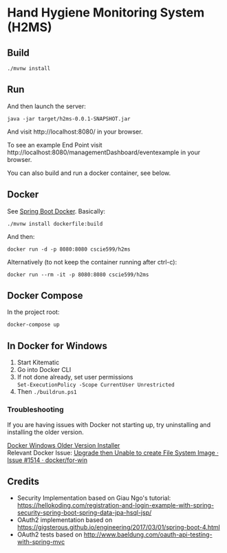 # Hand Hygiene Monitoring System (H2MS)

## Build


```
./mvnw install
```

## Run

And then launch the server:

```
java -jar target/h2ms-0.0.1-SNAPSHOT.jar
```

And visit http://localhost:8080/ in your browser.

To see an example End Point visit http://localhost:8080/managementDashboard/eventexample in your browser.

You can also build and run a docker container, see below.

## Docker

See [Spring Boot Docker](https://spring.io/guides/gs/spring-boot-docker/).  Basically:

```
./mvnw install dockerfile:build
```

And then:

```
docker run -d -p 8080:8080 cscie599/h2ms
```

Alternatively (to not keep the container running after ctrl-c):
```
docker run --rm -it -p 8080:8080 cscie599/h2ms
```

## Docker Compose

In the project root:

```
docker-compose up
```

## In Docker for Windows

1. Start Kitematic
1. Go into Docker CLI
1. If not done already, set user permissions  
``Set-ExecutionPolicy -Scope CurrentUser Unrestricted``
1. Then
``./buildrun.ps1``

### Troubleshooting
If you are having issues with Docker not starting up, try uninstalling and installing the older version.

 [Docker Windows Older Version Installer](https://download.docker.com/win/stable/14687/Docker%20for%20Windows%20Installer.exe)  
Relevant Docker Issue: [Upgrade then Unable to create File System Image · Issue #1514 · docker/for-win](https://github.com/docker/for-win/issues/1514)
## Credits

- Security Implementation based on Giau Ngo's tutorial: https://hellokoding.com/registration-and-login-example-with-spring-security-spring-boot-spring-data-jpa-hsql-jsp/
- OAuth2 implementation based on https://gigsterous.github.io/engineering/2017/03/01/spring-boot-4.html
- OAuth2 tests based on http://www.baeldung.com/oauth-api-testing-with-spring-mvc

